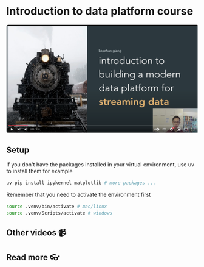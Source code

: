 # Introduction to data platform course

<a href="https://youtu.be/a4C5KIqj55M" target="_blank">
  <img src="https://github.com/kokchun/assets/blob/main/data_platform/intro.png?raw=true" alt="data platform introduction" width="600">
</a>



## Setup

If you don't have the packages installed in your virtual environment, use uv to install them for example 

```py
uv pip install ipykernel matplotlib # more packages ...
```

Remember that you need to activate the environment first 

```bash
source .venv/bin/activate # mac/linux
source .venv/Scripts/activate # windows
```

## Other videos 📹

## Read more 👓
